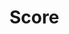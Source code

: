 <html lang="en">

<head>
  <meta charset="utf-8">
  <title>Subway Surfers</title>
   <link rel="stylesheet" href="style.css" type="text/css">
</head>

<body>
  <canvas id="glcanvas" width="1024" height="800"></canvas>

  <div id="ModalBox" class="modal">
    <div class="modal-content">
      <div class="modal-header">
        <p class='game_title'></p>
        <p class="game_score" style="font-size: 20px";></p>
        <div class="modal-footer" id="arrow" onmouseover="" style="cursor:pointer;"></div>
        <p class="play_again" id="play_again" onmouseover="" style="font-size: 25px;cursor:pointer;margin-left: 29%;"></p>
      </div>
    </div>
  </div>


  <div id="GameScore" class="score">
    <div class="score_content">
      <div class="score_box">
        <h1>Score</h2>
          <h2 class="score_gain"></h2>
      </div>
    </div>
  </div>

</body>

<script type="text/javascript">
  var modal = document.getElementById('ModalBox');
  var score = document.getElementById('GameScore');

  var music;
  music = new sound("assets/bgmusic.mp3");

  function start() {
    modal.style.display = "flex";
    x = document.querySelector(".game_title");
    x.textContent = "Subway Surfers";
    y = document.querySelector(".play_again");
    y.style.display = "none";
  }

  document.getElementById("arrow").addEventListener("click", start_box);
  document.getElementById("play_again").addEventListener("click", restart_game);

  function start_box() {
    game_start = true;
    music.play();
    modal.style.display = "none";
    score.style.display = "flex";
  }

  function restart_game() {
    document.location.reload();
  }

  function update_score() {
    x = document.querySelector(".score_gain");
    x.textContent = objects[0].score;
  }

  function Game_over() {
    modal.style.display = "flex";
    score.style.display = "none";

    x = document.querySelector(".game_title");
    if(game_over)
      x.textContent = "Game Over";
    else if(finish)
      x.textContent = "You Won!";

    y = document.querySelector(".game_score");
    y.textContent = "Your score: " + objects[0].score;
    y.style.display = "flex";

    z = document.querySelector(".modal-footer");
    z.style.display = "none";

    w = document.querySelector(".play_again");
    w.style.display = "flex";
    w.textContent = "Play Again"

    music.stop();
  }

  function sound(src) {
    this.sound = document.createElement("audio");
    this.sound.src = src;
    this.sound.setAttribute("preload", "auto");
    this.sound.setAttribute("controls", "none");
    this.sound.style.display = "none";
    document.body.appendChild(this.sound);
    this.play = function() {
      this.sound.play();
    }
    this.stop = function() {
      this.sound.pause();
    }
  }

  start();

</script>
<script src="./libs/gl-matrix.js"></script>
<script src="./libs/jquery-3.3.1.min.js"></script>
<script src="./libs/webgl-utils.js"></script>

<script src="./src/utility.js"></script>
<script src="./src/camera.js"></script>
<script src="./src/texture.js"></script>
<script src="./src/finishline.js"></script>
<script src="./src/boost.js"></script>
<script src="./src/obstacle.js"></script>
<script src="./src/barrier.js"></script>
<script src="./src/coin.js"></script>
<script src="./src/ground.js"></script>
<script src="./src/track.js"></script>
<script src="./src/police.js"></script>
<script src="./src/player.js"></script>
<script src="./src/wall.js"></script>
<script src="./src/keyhandler.js"></script>
<script src="./src/draw.js"></script>
<script src="./src/main.js"></script>

</html>
